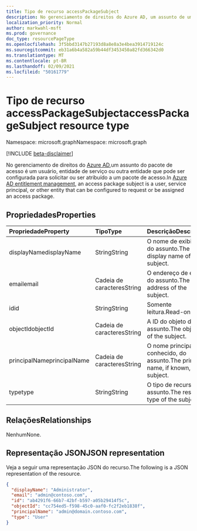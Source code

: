 ```yaml
---
title: Tipo de recurso accessPackageSubject
description: No gerenciamento de direitos do Azure AD, um assunto de uma atribuição de pacote de acesso.
localization_priority: Normal
author: markwahl-msft
ms.prod: governance
doc_type: resourcePageType
ms.openlocfilehash: 3f5bbd3147b27193d8a8e8a3e4bea3914719124c
ms.sourcegitcommit: eb31a6b4a582a59b44df3453450a82fd366342d0
ms.translationtype: MT
ms.contentlocale: pt-BR
ms.lasthandoff: 02/09/2021
ms.locfileid: "50161779"
---
```

# <a name="accesspackagesubject-resource-type"></a><span data-ttu-id="3c4f3-103">Tipo de recurso accessPackageSubject</span><span class="sxs-lookup"><span data-stu-id="3c4f3-103">accessPackageSubject resource type</span></span>

<span data-ttu-id="3c4f3-104">Namespace: microsoft.graph</span><span class="sxs-lookup"><span data-stu-id="3c4f3-104">Namespace: microsoft.graph</span></span>

[!INCLUDE [beta-disclaimer](../../includes/beta-disclaimer.md)]

<span data-ttu-id="3c4f3-105">No gerenciamento de direitos do [Azure AD,](entitlementmanagement-root.md)um assunto do pacote de acesso é um usuário, entidade de serviço ou outra entidade que pode ser configurada para solicitar ou ser atribuído a um pacote de acesso.</span><span class="sxs-lookup"><span data-stu-id="3c4f3-105">In [Azure AD entitlement management](entitlementmanagement-root.md), an access package subject is a user, service principal, or other entity that can be configured to request or be assigned an access package.</span></span>

## <a name="properties"></a><span data-ttu-id="3c4f3-106">Propriedades</span><span class="sxs-lookup"><span data-stu-id="3c4f3-106">Properties</span></span>

| <span data-ttu-id="3c4f3-107">Propriedade</span><span class="sxs-lookup"><span data-stu-id="3c4f3-107">Property</span></span>     | <span data-ttu-id="3c4f3-108">Tipo</span><span class="sxs-lookup"><span data-stu-id="3c4f3-108">Type</span></span>        | <span data-ttu-id="3c4f3-109">Descrição</span><span class="sxs-lookup"><span data-stu-id="3c4f3-109">Description</span></span> |
|:-------------|:------------|:------------|
|<span data-ttu-id="3c4f3-110">displayName</span><span class="sxs-lookup"><span data-stu-id="3c4f3-110">displayName</span></span>|<span data-ttu-id="3c4f3-111">String</span><span class="sxs-lookup"><span data-stu-id="3c4f3-111">String</span></span>|<span data-ttu-id="3c4f3-112">O nome de exibição do assunto.</span><span class="sxs-lookup"><span data-stu-id="3c4f3-112">The display name of the subject.</span></span>|
|<span data-ttu-id="3c4f3-113">email</span><span class="sxs-lookup"><span data-stu-id="3c4f3-113">email</span></span>|<span data-ttu-id="3c4f3-114">Cadeia de caracteres</span><span class="sxs-lookup"><span data-stu-id="3c4f3-114">String</span></span>|<span data-ttu-id="3c4f3-115">O endereço de email do assunto.</span><span class="sxs-lookup"><span data-stu-id="3c4f3-115">The email address of the subject.</span></span>|
|<span data-ttu-id="3c4f3-116">id</span><span class="sxs-lookup"><span data-stu-id="3c4f3-116">id</span></span>|<span data-ttu-id="3c4f3-117">String</span><span class="sxs-lookup"><span data-stu-id="3c4f3-117">String</span></span>| <span data-ttu-id="3c4f3-118">Somente leitura.</span><span class="sxs-lookup"><span data-stu-id="3c4f3-118">Read-only.</span></span>|
|<span data-ttu-id="3c4f3-119">objectId</span><span class="sxs-lookup"><span data-stu-id="3c4f3-119">objectId</span></span>|<span data-ttu-id="3c4f3-120">Cadeia de caracteres</span><span class="sxs-lookup"><span data-stu-id="3c4f3-120">String</span></span>|<span data-ttu-id="3c4f3-121">A ID do objeto do assunto.</span><span class="sxs-lookup"><span data-stu-id="3c4f3-121">The object ID of the subject.</span></span>|
|<span data-ttu-id="3c4f3-122">principalName</span><span class="sxs-lookup"><span data-stu-id="3c4f3-122">principalName</span></span>|<span data-ttu-id="3c4f3-123">Cadeia de caracteres</span><span class="sxs-lookup"><span data-stu-id="3c4f3-123">String</span></span>|<span data-ttu-id="3c4f3-124">O nome principal, se conhecido, do assunto.</span><span class="sxs-lookup"><span data-stu-id="3c4f3-124">The principal name, if known, of the subject.</span></span>|
|<span data-ttu-id="3c4f3-125">type</span><span class="sxs-lookup"><span data-stu-id="3c4f3-125">type</span></span>|<span data-ttu-id="3c4f3-126">String</span><span class="sxs-lookup"><span data-stu-id="3c4f3-126">String</span></span>|<span data-ttu-id="3c4f3-127">O tipo de recurso do assunto.</span><span class="sxs-lookup"><span data-stu-id="3c4f3-127">The resource type of the subject.</span></span>|

## <a name="relationships"></a><span data-ttu-id="3c4f3-128">Relações</span><span class="sxs-lookup"><span data-stu-id="3c4f3-128">Relationships</span></span>

<span data-ttu-id="3c4f3-129">Nenhum</span><span class="sxs-lookup"><span data-stu-id="3c4f3-129">None.</span></span>

## <a name="json-representation"></a><span data-ttu-id="3c4f3-130">Representação JSON</span><span class="sxs-lookup"><span data-stu-id="3c4f3-130">JSON representation</span></span>

<span data-ttu-id="3c4f3-131">Veja a seguir uma representação JSON do recurso.</span><span class="sxs-lookup"><span data-stu-id="3c4f3-131">The following is a JSON representation of the resource.</span></span>

<!-- {
  "blockType": "resource",
  "optionalProperties": [

  ],
  "@odata.type": "microsoft.graph.accessPackageSubject",
  "keyProperty": "id"
}-->

```json
{
  "displayName": "Administrator",
  "email": "admin@contoso.com",
  "id": "ab4291f6-66b7-42bf-b597-a05b29414f5c",
  "objectId": "cc754ed5-f598-45c0-aaf0-fc2f2eb1838f",
  "principalName": "admin@domain.contoso.com",
  "type": "User"
}
```

<!-- uuid: 16cd6b66-4b1a-43a1-adaf-3a886856ed98
2019-02-04 14:57:30 UTC -->
<!-- {
  "type": "#page.annotation",
  "description": "accessPackageSubject resource",
  "keywords": "",
  "section": "documentation",
  "tocPath": ""
}-->


